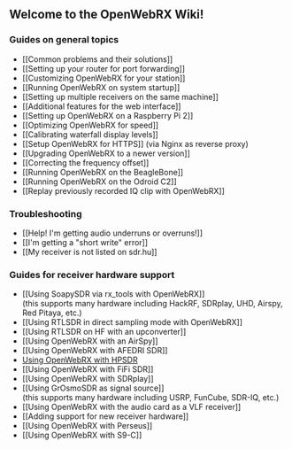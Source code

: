## Welcome to the OpenWebRX Wiki!

###  Guides on general topics

* [[Common problems and their solutions]]
* [[Setting up your router for port forwarding]]
* [[Customizing OpenWebRX for your station]]
* [[Running OpenWebRX on system startup]]
* [[Setting up multiple receivers on the same machine]]
* [[Additional features for the web interface]]
* [[Setting up OpenWebRX on a Raspberry Pi 2]]
* [[Optimizing OpenWebRX for speed]]
* [[Calibrating waterfall display levels]]
* [[Setup OpenWebRX for HTTPS]] (via Nginx as reverse proxy)
* [[Upgrading OpenWebRX to a newer version]]
* [[Correcting the frequency offset]]
* [[Running OpenWebRX on the BeagleBone]]
* [[Running OpenWebRX on the Odroid C2]]
* [[Replay previously recorded IQ clip with OpenWebRX]]

### Troubleshooting
* [[Help! I'm getting audio underruns or overruns!]]
* [[I'm getting a "short write" error]]
* [[My receiver is not listed on sdr.hu]]

### Guides for receiver hardware support
* [[Using SoapySDR via rx_tools with OpenWebRX]]<br/>(this supports many hardware including HackRF, SDRplay, UHD, Airspy, Red Pitaya, etc.)
* [[Using RTLSDR in direct sampling mode with OpenWebRX]]
* [[Using RTLSDR on HF with an upconverter]]
* [[Using OpenWebRX with an AirSpy]]
* [[Using OpenWebRX with AFEDRI SDR]]
* [Using OpenWebRX with HPSDR](http://blog.sdr.hu/2016/06/23/hpsdrtool.html)
* [[Using OpenWebRX with FiFi SDR]]
* [[Using OpenWebRX with SDRplay]]
* [[Using GrOsmoSDR as signal source]]<br/>(this supports many hardware including USRP, FunCube, SDR-IQ, etc.)
* [[Using OpenWebRX with the audio card as a VLF receiver]]
* [[Adding support for new receiver hardware]]
* [[Using OpenWebRX with Perseus]]
* [[Using OpenWebRX with S9-C]]